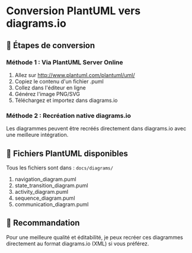 # Conversion PlantUML vers diagrams.io

## 🔧 Étapes de conversion

### Méthode 1 : Via PlantUML Server Online
1. Allez sur http://www.plantuml.com/plantuml/uml/
2. Copiez le contenu d'un fichier .puml
3. Collez dans l'éditeur en ligne
4. Générez l'image PNG/SVG
5. Téléchargez et importez dans diagrams.io

### Méthode 2 : Recréation native diagrams.io
Les diagrammes peuvent être recréés directement dans diagrams.io avec une meilleure intégration.

## 📁 Fichiers PlantUML disponibles

Tous les fichiers sont dans : `docs/diagrams/`

1. navigation_diagram.puml
2. state_transition_diagram.puml  
3. activity_diagram.puml
4. sequence_diagram.puml
5. communication_diagram.puml

## 🎯 Recommandation

Pour une meilleure qualité et éditabilité, je peux recréer ces diagrammes 
directement au format diagrams.io (XML) si vous préférez.
